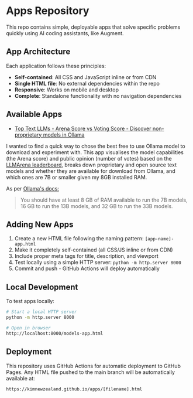 # Apps Repository

This repo contains simple, deployable apps that solve specific problems quickly using AI coding assistants, like Augment.


## App Architecture

Each application follows these principles:
- **Self-contained**: All CSS and JavaScript inline or from CDN
- **Single HTML file**: No external dependencies within the repo
- **Responsive**: Works on mobile and desktop
- **Complete**: Standalone functionality with no navigation dependencies


## Available Apps

- [Top Text LLMs - Arena Score vs Voting Score - Discover non-proprietary models in Ollama](https://kimnewzealand.github.io/apps/models-app.html) 

I wanted to find a quick way to chose the best free to use Ollama model to download and experiment with. This app visualises the model capabilities (the Arena score) and public opinion (number of votes) based on the [LLMArena leaderboard](https://lmarena.ai/leaderboard), breaks down proprietary and open source text models and whether they are available for download from Ollama, and which ones are 7B or smaller given my 8GB installed RAM.

As per [Ollama's docs:](https://github.com/ollama/ollama?tab=readme-ov-file)
> You should have at least 8 GB of RAM available to run the 7B models, 16 GB to run the 13B models, and 32 GB to run the 33B models.


## Adding New Apps

1. Create a new HTML file following the naming pattern: `[app-name]-app.html`
2. Make it completely self-contained (all CSS/JS inline or from CDN)
3. Include proper meta tags for title, description, and viewport
4. Test locally using a simple HTTP server: `python -m http.server 8000`
5. Commit and push - GitHub Actions will deploy automatically

## Local Development

To test apps locally:

```bash
# Start a local HTTP server
python -m http.server 8000

# Open in browser
http://localhost:8000/models-app.html
```

## Deployment

This repository uses GitHub Actions for automatic deployment to GitHub Pages. Any HTML file pushed to the main branch will be automatically available at:

`https://kimnewzealand.github.io/apps/[filename].html`